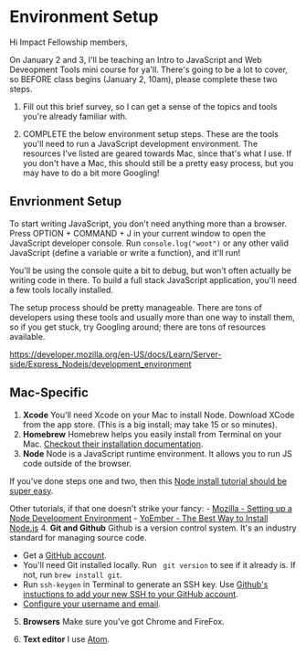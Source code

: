 # Environment Setup

Hi Impact Fellowship members,

On January 2 and 3, I'll be teaching an Intro to JavaScript and Web Deveopment Tools mini course for ya'll. There's going to be a lot to cover, so BEFORE class begins (January 2, 10am), please complete these two steps.

1. Fill out this brief survey, so I can get a sense of the topics and tools you're already familiar with. 

2. COMPLETE the below environment setup steps. These are the tools you'll need to run a JavaScript development environment. The resources I've listed are geared towards Mac, since that's what I use. If you don't have a Mac, this should still be a pretty easy process, but you may have to do a bit more Googling!

## Envrionment Setup

To start writing JavaScript, you don't need anything more than a browser. Press OPTION + COMMAND + J in your current window to open the JavaScript developer console. Run ```console.log("woot")``` or any other valid JavaScript (define a variable or write a function), and it'll run! 

You'll be using the console quite a bit to debug, but won't often actually be writing code in there. To build a full stack JavaScript application, you'll need a few tools locally installed. 

The setup process should be pretty manageable. There are tons of developers using these tools and usually more than one way to install them, so if you get stuck, try Googling around; there are tons of resources available.

https://developer.mozilla.org/en-US/docs/Learn/Server-side/Express_Nodejs/development_environment
  ## Mac-Specific
 1. **Xcode**
  You'll need Xcode on your Mac to install Node. Download XCode from the app store. (This is a big install; may take 15 or so minutes).
 2. **Homebrew**
    Homebrew helps you easily install from Terminal on your Mac. [Checkout their installation documentation](https://brew.sh/). 
 3. **Node**
  Node is a JavaScript runtime environment. It allows you to run JS code outside of the browser. 
  
  If you've done steps one and two, then this [Node install tutorial should be super easy](http://blog.teamtreehouse.com/install-node-js-npm-mac). 
  
  Other tutorials, if that one doesn't strike your fancy:
     - [Mozilla - Setting up a Node Development Environment](https://developer.mozilla.org/en-US/docs/Learn/Server-side/Express_Nodejs/development_environment)
     - [YoEmber - The Best Way to Install Node.js](http://yoember.com/nodejs/the-best-way-to-install-node-js/)
 4. **Git and Github**
  Github is a version control system. It's an industry standard for managing source code. 
  
  - Get a [GitHub account](https://github.com/). 
  - You'll need Git installed locally. Run ``` git version``` to see if it already is. If not, run ```brew install git```.
  - Run ```ssh-keygen``` in Terminal to generate an SSH key. Use [Github's instuctions to add your new SSH to your GitHub account](https://help.github.com/articles/adding-a-new-ssh-key-to-your-github-account/). 
  - [Configure your username and email](https://git-scm.com/book/en/v2/Getting-Started-First-Time-Git-Setup).
 
 5. **Browsers**
  Make sure you've got Chrome and FireFox.
  
 6. **Text editor**
 I use [Atom](https://atom.io/).
     
